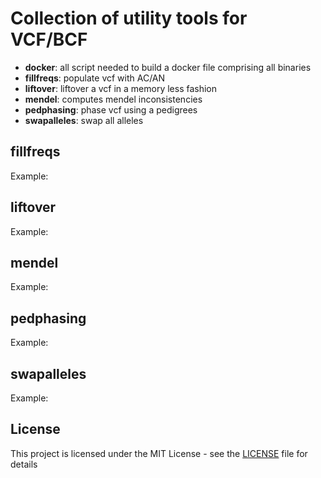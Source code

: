 # Collection of utility tools for VCF/BCF

- **docker**: all script needed to build a docker file comprising all binaries
- **fillfreqs**: populate vcf with AC/AN
- **liftover**: liftover a vcf in a memory less fashion
- **mendel**: computes mendel inconsistencies
- **pedphasing**: phase vcf using a pedigrees
- **swapalleles**: swap all alleles

## fillfreqs

Example:

## liftover

Example:

## mendel

Example:

## pedphasing

Example:

## swapalleles

Example:


## License

This project is licensed under the MIT License - see the [LICENSE](LICENSE) file for details